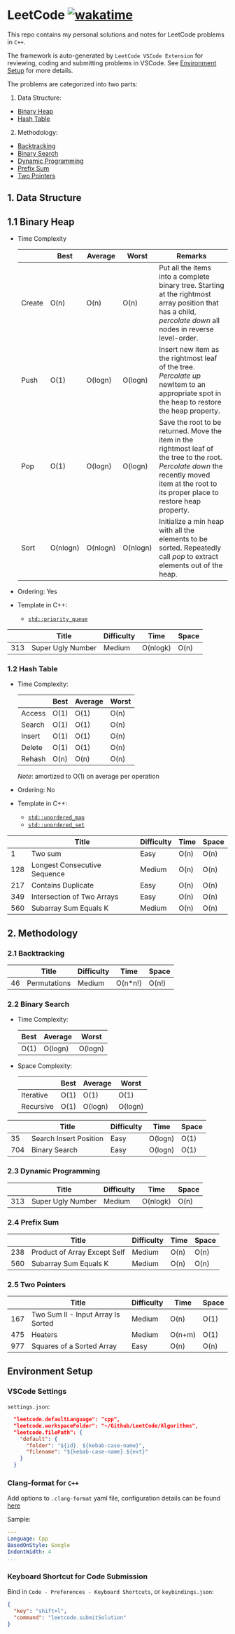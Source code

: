 # LeetCode [![wakatime](https://wakatime.com/badge/user/7d2c2fc8-bd1d-4e1e-bb2b-b49c6120ed53/project/888b92b9-c84f-4617-b31c-3668de8ecca4.svg)](https://wakatime.com/badge/user/7d2c2fc8-bd1d-4e1e-bb2b-b49c6120ed53/project/888b92b9-c84f-4617-b31c-3668de8ecca4)

This repo contains my personal solutions and notes for LeetCode problems in `C++`.

The framework is auto-generated by `LeetCode VSCode Extension` for reviewing, coding and submitting problems in VSCode. See [Environment Setup](#environment-setup) for more details.

The problems are categorized into two parts:

1. Data Structure:
  - [Binary Heap](#11-binary-heap)
  - [Hash Table](#12-hash-table)

2. Methodology:
  - [Backtracking](#21-backtracking)
  - [Binary Search](#22-binary-search)
  - [Dynamic Programming](#23-dynamic-programming)
  - [Prefix Sum](#24-prefix-sum)
  - [Two Pointers](#25-two-pointers)

## 1. Data Structure

## 1.1 Binary Heap

- Time Complexity

  |        | Best     | Average  | Worst    | Remarks                                                                                                                                                                                        |
  |--------|----------|----------|----------|------------------------------------------------------------------------------------------------------------------------------------------------------------------------------------------------|
  | Create | O(n)     | O(n)     | O(n)     | Put all the items into a complete binary tree. Starting at the rightmost array position that has a child, *percolate down* all nodes in reverse level-order.                                 |
  | Push   | O(1)     | O(logn)  | O(logn)  | Insert new item as the rightmost leaf of the tree. *Percolate up* newItem to an appropriate spot in the heap to restore the heap property.                                                   |
  | Pop    | O(1)     | O(logn)  | O(logn)  | Save the root to be returned. Move the item in the rightmost leaf of the tree to the root. *Percolate down* the recently moved item at the root to its proper place to restore heap property.|
  | Sort   | O(nlogn) | O(nlogn) | O(nlogn) | Initialize a min heap with all the elements to be sorted. Repeatedly call *pop* to extract elements out of the heap.                                                                           |

- Ordering: Yes

- Template in C++:
  - [`std::priority_queue`](https://en.cppreference.com/w/cpp/container/priority_queue)

|     | Title                     | Difficulty | Time     | Space |
|-----|---------------------------|------------|----------|-------|
| 313 | Super Ugly Number         | Medium     | O(nlogk) | O(n)  |

### 1.2 Hash Table

- Time Complexity:

  |        | Best | Average | Worst |
  |--------|------|---------|-------|
  | Access | O(1) | O(1)    | O(n)  |
  | Search | O(1) | O(1)    | O(n)  |
  | Insert | O(1) | O(1)    | O(n)  |
  | Delete | O(1) | O(1)    | O(n)  |
  | Rehash | O(n) | O(n)    | O(n)  |

  *Note*: amortized to O(1) on average per operation

- Ordering: No

- Template in C++:
  - [`std::unordered_map`](https://en.cppreference.com/w/cpp/container/unordered_map)
  - [`std::unordered_set`](https://en.cppreference.com/w/cpp/container/unordered_set)

|     | Title                        | Difficulty | Time | Space |
|-----|------------------------------|------------|------|-------|
| 1   | Two sum                      | Easy       | O(n) | O(n)  |
| 128 | Longest Consecutive Sequence | Medium     | O(n) | O(n)  |
| 217 | Contains Duplicate           | Easy       | O(n) | O(n)  |
| 349 | Intersection of Two Arrays   | Easy       | O(n) | O(n)  |
| 560 | Subarray Sum Equals K        | Medium     | O(n) | O(n)  |

## 2. Methodology

### 2.1 Backtracking

|     | Title        | Difficulty | Time    | Space |
|-----|--------------|------------|---------|-------|
| 46  | Permutations | Medium     | O(n*n!) | O(n!) |

### 2.2 Binary Search

- Time Complexity:

  | Best | Average | Worst    |
  |------|---------|----------|
  | O(1) | O(logn) | O(logn)  |

- Space Complexity:

  |           | Best | Average | Worst    |
  |-----------|------|---------|----------|
  | Iterative | O(1) | O(1)    | O(1)     |
  | Recursive | O(1) | O(logn) | O(logn)  |

|     | Title                  | Difficulty | Time    | Space |
|-----|------------------------|------------|---------|-------|
| 35  | Search Insert Position | Easy       | O(logn) | O(1)  |
| 704 | Binary Search          | Easy       | O(logn) | O(1)  |

### 2.3 Dynamic Programming

|     | Title                     | Difficulty | Time     | Space |
|-----|---------------------------|------------|----------|-------|
| 313 | Super Ugly Number         | Medium     | O(nlogk) | O(n)  |

### 2.4 Prefix Sum

|     | Title                              | Difficulty | Time | Space |
|-----|------------------------------------|------------|------|-------|
| 238 | Product of Array Except Self       | Medium     | O(n) | O(n)  |
| 560 | Subarray Sum Equals K              | Medium     | O(n) | O(n)  |

### 2.5 Two Pointers

|     | Title                              | Difficulty | Time   | Space |
|-----|------------------------------------|------------|--------|-------|
| 167 | Two Sum II - Input Array Is Sorted | Medium     | O(n)   | O(1)  |
| 475 | Heaters                            | Medium     | O(n+m) | O(1)  |
| 977 | Squares of a Sorted Array          | Easy       | O(n)   | O(n)  |

## Environment Setup

### VSCode Settings

`settings.json`:

```json
  "leetcode.defaultLanguage": "cpp",
  "leetcode.workspaceFolder": "~/Github/LeetCode/Algorithms",
  "leetcode.filePath": {
    "default": {
      "folder": "${id}. ${kebab-case-name}",
      "filename": "${kebab-case-name}.${ext}"
    }
  }
```

### Clang-format for `C++`

Add options to `.clang-format` yaml file, configuration details can be found [here](https://releases.llvm.org/6.0.0/tools/clang/docs/ClangFormatStyleOptions.html)

Sample:

```yaml
---
Language: Cpp
BasedOnStyle: Google
IndentWidth: 4
...
```

### Keyboard Shortcut for Code Submission

Bind in `Code - Preferences - Keyboard Shortcuts`, or `keybindings.json`:

```json
{
  "key": "shift+l",
  "command": "leetcode.submitSolution"
}
```
